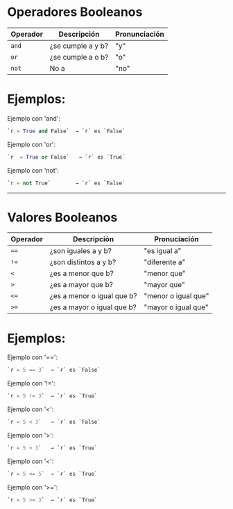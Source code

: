 # Operadores Booleanos 
| Operador | Descripción         | Pronunciación                        |
|----------|---------------------|--------------------------------|
| `and`    | ¿se cumple a y b?   | "y" |
| `or`     | ¿se cumple a o b?   | "o" |
| `not`    | No a                | "no" |

# Ejemplos:
Ejemplo con 'and':
```python
`r = True and False`  → `r` es `False`
```

Ejemplo con 'or':
```python
`r  = True or False`   → `r` es `True`  
```

Ejemplo con 'not':
```python
`r = not True`        → `r` es `False`
```
---
# Valores Booleanos 
| Operador | Descripción               | Pronuciación                        |
|----------|---------------------------|--------------------------------|
| `==`     | ¿son iguales a y b?       | "es igual a" |
| `!=`     | ¿son distintos a y b?     | "diferente a" |
| `<`      | ¿es a menor que b?        | "menor que" |
| `>`      | ¿es a mayor que b?        | "mayor que" |
| `<=`     | ¿es a menor o igual que b?| "menor o igual que" |
| `>=`     | ¿es a mayor o igual que b?| "mayor o igual que" |

# Ejemplos:
Ejemplo con '==':
```python
`r = 5 == 3`  → `r` es `False`
```

Ejemplo con '!=':
```python
`r = 5 != 3`  → `r` es `True` 
```

Ejemplo con '<':
```python
`r = 5 < 3`   → `r` es `False` 
```

Ejemplo con '>':
```python
`r = 5 > 3`   → `r` es `True`  
```

Ejemplo con '<':
```python
`r = 5 <= 5`  → `r` es `True`
```

Ejemplo con '>=':
```python
`r = 5 >= 3`  → `r` es `True`
```
